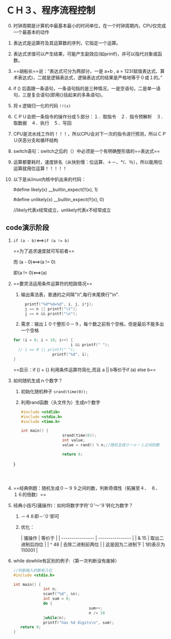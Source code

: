 # ＣＨ３、程序流程控制

0. 时钟周期是计算机中最基本最小的时间单位，在一个时钟周期内，CPU仅完成一个最基本的动作

1. 表达式是运算符及其运算数的序列，它指定一个运算。

2. 表达式求值可以产生结果，可能产生副效应(如printf)，并可以指代对象或函数。

3. ==胡船长==说：“表达式可分为两部分，一是 a+b , a = 123(赋值表达式、算术表达式)，二就是逻辑表达式，逻辑表达式的结果是严格地等于０或１的。”

4. if () 后面跟一条语句，一条语句指的是三种情况，一是空语句，二是单一语句，三是复合语句(即用{}括起来的多条语句)。

5. 将ｘ逻辑归一化的代码  `!!(x)`

6. ＣＰＵ会把一条指令的操作分成５部分：１．取指令　２．指令预解析　３．取数据　４．执行　５．写回

7. CPU是流水线工作的！！！，所以CPU会对下一次的指令进行预测，所以ＣＰＵ厌恶分支和循环结构

8. switch语句：switch之后的（）中必须是一个有明确整形值的==表达式==

9. 运算都要耗时，速度排名（从快到慢：位运算、＋－、*/、％），所以能用位运算就用位运算！！！！！

10. 以下是从linux内核中扒出来的代码：

    #define likely(x) __builtin_expect(!!(x), 1)

    #define unlikely(x) __builtin_expect(!!(x), 0)

    //likely代表x经常成立，unlikely代表x不经常成立

## code演示阶段

1. `if (a - b)`<==>`if (a != b)`          

   ==为了追求速度就可写前者==

   而 (a - 0)<==>(a != 0)   

   即(a != 0)<==>(a)

   

2. ==要灵活运用条件运算符的短路情况==

   1. 输出乘法表，普通的之间隔"\t",每行末尾换行"\n".

      ```c
      　printf("%d*%d=%d", i, j, i*j);
      　j == n || printf("\t");
      　j == n && printf("\n");
      ```

      

   2. 需求：输出１０个整形０－９，每个数之前有个空格，但是最后不能多出一个空格

   ```c
   for (i = 0; i < 10; i++) {
   							i && printf(" ");
     // i == 0 || printf(" ");
     				printf("%d", i);
   }
   ```

   

   ==启示：if () + {}    利用条件运算符简化,而且 a || b等价于if (a) else b==

3. 如何随机生成ｎ个数字？

   1. 初始化随机种子 `srand(time(0));`

   2. 利用rand函数（头文件为<stdlib>）生成n个数字

      ```c
      #include <stdlib>
      #include <stdio.h>
      #include <time.h>
      
      int main() {
      					srand(time(0));
      					int value;
      					value = rand() % n;//随机生成０～ｎ－１之间的数
      
      					return 0;
   }
      ```
      
      

4. ==经典例题：随机生成０－９９之间的数，判断奇偶性（拓展至４、　８、　１６的倍数）==

5. 经典小技巧(骚操作)：如何将数字字符‘０’～‘９’转化为数字？

   1. －４８即－‘０‘即可

   2. 优化：

      | 骚操作           | 等价于           |
   | ---------------- | ---------------- |
      | & 15             | 取出二进制后四位 |
      | ^  48            | 去除二进制前两位 |
      | 这是因为二进制下 | 1的表示为110001  |
      
      
      
      

6. while  dowhile有区别的例子:（第一次判断没有废掉）

   ```c
   //判断输入的数有几位
   #include <stdio.h>
   
   int main() {
   				int n;
   				scanf("%d", &n);
   				int sum = 0;
   				do {
   									sum++;
   									n /= 10
   				}while(n);
   				printf("has %d digits\n", sum);
      return 0;
   }
   ```

   